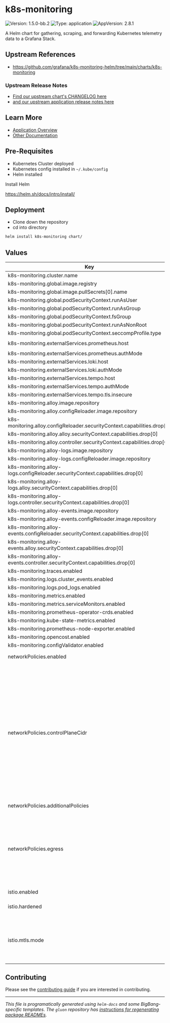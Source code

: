 <!-- Warning: Do not manually edit this file. See notes on gluon + helm-docs at the end of this file for more information. -->
# k8s-monitoring

![Version: 1.5.0-bb.2](https://img.shields.io/badge/Version-1.5.0--bb.2-informational?style=flat-square) ![Type: application](https://img.shields.io/badge/Type-application-informational?style=flat-square) ![AppVersion: 2.8.1](https://img.shields.io/badge/AppVersion-2.8.1-informational?style=flat-square)

A Helm chart for gathering, scraping, and forwarding Kubernetes telemetry data to a Grafana Stack.

## Upstream References

* <https://github.com/grafana/k8s-monitoring-helm/tree/main/charts/k8s-monitoring>

### Upstream Release Notes

- [Find our upstream chart's CHANGELOG here](https://github.com/grafana/k8s-monitoring-helm/releases/)
- [and our upstream application release notes here](https://github.com/grafana/alloy/blob/main/docs/sources/release-notes.md?plain=1)

## Learn More
* [Application Overview](docs/overview.md)
* [Other Documentation](docs/)

## Pre-Requisites

* Kubernetes Cluster deployed
* Kubernetes config installed in `~/.kube/config`
* Helm installed

Install Helm

https://helm.sh/docs/intro/install/

## Deployment

* Clone down the repository
* cd into directory
```bash
helm install k8s-monitoring chart/
```

## Values

| Key | Type | Default | Description |
|-----|------|---------|-------------|
| k8s-monitoring.cluster.name | string | `"bigbang"` |  |
| k8s-monitoring.global.image.registry | string | `"registry1.dso.mil"` |  |
| k8s-monitoring.global.image.pullSecrets[0].name | string | `"private-registry"` |  |
| k8s-monitoring.global.podSecurityContext.runAsUser | int | `473` |  |
| k8s-monitoring.global.podSecurityContext.runAsGroup | int | `473` |  |
| k8s-monitoring.global.podSecurityContext.fsGroup | int | `473` |  |
| k8s-monitoring.global.podSecurityContext.runAsNonRoot | bool | `true` |  |
| k8s-monitoring.global.podSecurityContext.seccompProfile.type | string | `"RuntimeDefault"` |  |
| k8s-monitoring.externalServices.prometheus.host | string | `"http://monitoring-monitoring-kube-prometheus.monitoring.svc.cluster.local:9090"` |  |
| k8s-monitoring.externalServices.prometheus.authMode | string | `"none"` |  |
| k8s-monitoring.externalServices.loki.host | string | `"logging-loki.logging.svc.cluster.local:3100"` |  |
| k8s-monitoring.externalServices.loki.authMode | string | `"none"` |  |
| k8s-monitoring.externalServices.tempo.host | string | `"tempo-tempo.tempo.svc.cluster.local:4317"` |  |
| k8s-monitoring.externalServices.tempo.authMode | string | `"none"` |  |
| k8s-monitoring.externalServices.tempo.tls.insecure | bool | `true` |  |
| k8s-monitoring.alloy.image.repository | string | `"ironbank/opensource/grafana/alloy"` |  |
| k8s-monitoring.alloy.configReloader.image.repository | string | `"ironbank/opensource/jimmidyson/configmap-reload"` |  |
| k8s-monitoring.alloy.configReloader.securityContext.capabilities.drop[0] | string | `"ALL"` |  |
| k8s-monitoring.alloy.alloy.securityContext.capabilities.drop[0] | string | `"ALL"` |  |
| k8s-monitoring.alloy.controller.securityContext.capabilities.drop[0] | string | `"ALL"` |  |
| k8s-monitoring.alloy-logs.image.repository | string | `"ironbank/opensource/grafana/alloy"` |  |
| k8s-monitoring.alloy-logs.configReloader.image.repository | string | `"ironbank/opensource/jimmidyson/configmap-reload"` |  |
| k8s-monitoring.alloy-logs.configReloader.securityContext.capabilities.drop[0] | string | `"ALL"` |  |
| k8s-monitoring.alloy-logs.alloy.securityContext.capabilities.drop[0] | string | `"ALL"` |  |
| k8s-monitoring.alloy-logs.controller.securityContext.capabilities.drop[0] | string | `"ALL"` |  |
| k8s-monitoring.alloy-events.image.repository | string | `"ironbank/opensource/grafana/alloy"` |  |
| k8s-monitoring.alloy-events.configReloader.image.repository | string | `"ironbank/opensource/jimmidyson/configmap-reload"` |  |
| k8s-monitoring.alloy-events.configReloader.securityContext.capabilities.drop[0] | string | `"ALL"` |  |
| k8s-monitoring.alloy-events.alloy.securityContext.capabilities.drop[0] | string | `"ALL"` |  |
| k8s-monitoring.alloy-events.controller.securityContext.capabilities.drop[0] | string | `"ALL"` |  |
| k8s-monitoring.traces.enabled | bool | `true` |  |
| k8s-monitoring.logs.cluster_events.enabled | bool | `false` |  |
| k8s-monitoring.logs.pod_logs.enabled | bool | `false` |  |
| k8s-monitoring.metrics.enabled | bool | `true` |  |
| k8s-monitoring.metrics.serviceMonitors.enabled | bool | `false` |  |
| k8s-monitoring.prometheus-operator-crds.enabled | bool | `false` |  |
| k8s-monitoring.kube-state-metrics.enabled | bool | `false` |  |
| k8s-monitoring.prometheus-node-exporter.enabled | bool | `false` |  |
| k8s-monitoring.opencost.enabled | bool | `false` |  |
| k8s-monitoring.configValidator.enabled | bool | `false` |  |
| networkPolicies.enabled | bool | `false` | Toggle networkPolicies |
| networkPolicies.controlPlaneCidr | string | `"0.0.0.0/0"` | Control Plane CIDR, defaults to 0.0.0.0/0, use `kubectl get endpoints -n default kubernetes` to get the CIDR range needed for your cluster Must be an IP CIDR range (x.x.x.x/x - ideally with /32 for the specific IP of a single endpoint, broader range for multiple masters/endpoints) Used by package NetworkPolicies to allow Kube API access |
| networkPolicies.additionalPolicies | list | `[]` |  |
| networkPolicies.egress | object | `{}` | NetworkPolicy selectors and ports for egress to downstream telemetry ingestion services. These should be uncommented and overridden if any of these values deviate from the Big Bang defaults. |
| istio.enabled | bool | `false` |  |
| istio.hardened | object | `{"customServiceEntries":[],"enabled":false,"outboundTrafficPolicyMode":"REGISTRY_ONLY"}` | Default peer authentication values |
| istio.mtls.mode | string | `"STRICT"` | STRICT = Allow only mutual TLS traffic, PERMISSIVE = Allow both plain text and mutual TLS traffic |

## Contributing

Please see the [contributing guide](./CONTRIBUTING.md) if you are interested in contributing.

---

_This file is programatically generated using `helm-docs` and some BigBang-specific templates. The `gluon` repository has [instructions for regenerating package READMEs](https://repo1.dso.mil/big-bang/product/packages/gluon/-/blob/master/docs/bb-package-readme.md)._

